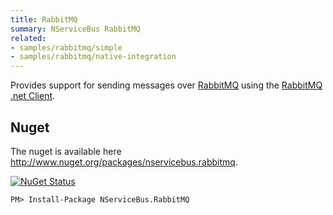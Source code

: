 ```yaml
---
title: RabbitMQ
summary: NServiceBus RabbitMQ
related:
- samples/rabbitmq/simple
- samples/rabbitmq/native-integration
---
```


Provides support for sending messages over [RabbitMQ](http://www.rabbitmq.com/) using the [RabbitMQ .net Client](http://www.nuget.org/packages/RabbitMQ.Client/).

## Nuget

The nuget is available here http://www.nuget.org/packages/nservicebus.rabbitmq.

<a href="http://www.nuget.org/packages/NServiceBus.RabbitMQ/"><img src="http://img.shields.io/nuget/v/NServiceBus.RabbitMQ.svg?" title="NuGet Status"></a>

    PM> Install-Package NServiceBus.RabbitMQ
